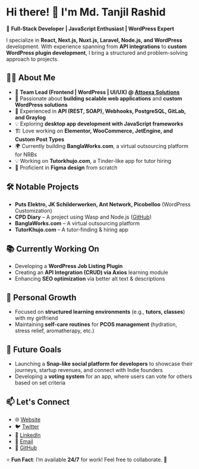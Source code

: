 # Hi there! 👋 I'm Md. Tanjil Rashid

🚀 **Full-Stack Developer | JavaScript Enthusiast | WordPress Expert**

I specialize in **React, Next.js, Nuxt.js, Laravel, Node.js, and WordPress** development. With experience spanning from **API integrations** to **custom WordPress plugin development**, I bring a structured and problem-solving approach to projects.

## 👨‍💻 About Me
- 💼 **Team Lead (Frontend | WordPress | UI/UX) @ [Attoexa Solutions](https://attoexasolutions.com/)**
- 🎯 Passionate about **building scalable web applications** and **custom WordPress solutions**
- 🔧 Experienced in **API (REST, SOAP), Webhooks, PostgreSQL, GitLab, and Graylog**
- 💡 Exploring **desktop app development with JavaScript frameworks**
- 🏗️ Love working on **Elementor, WooCommerce, JetEngine, and Custom Post Types**
- 🌍 Currently building **BanglaWorks.com**, a virtual outsourcing platform for NRBs
- 💡 Working on **Tutorkhujo.com**, a Tinder-like app for tutor hiring
- 🎨 Proficient in **Figma design** from scratch

## 🛠️ Notable Projects
- **Puts Elektro, JK Schilderwerken, Ant Network, Picobelloo** (WordPress Customization)
- **CPD Diary** – A project using Wasp and Node.js ([GitHub](https://github.com/TanjilRashid/cpddiary.git))
- **BanglaWorks.com** – A virtual outsourcing platform
- **TutorKhujo.com** – A tutor-finding & hiring app

## 📚 Currently Working On
- Developing a **WordPress Job Listing Plugin**
- Creating an **API Integration (CRUD) via Axios** learning module
- Enhancing **SEO optimization** via better alt text & descriptions

## 🌱 Personal Growth
- Focused on **structured learning environments** (e.g., **tutors, classes**) with my girlfriend
- Maintaining **self-care routines** for **PCOS management** (hydration, stress relief, aromatherapy, etc.)

## 🚀 Future Goals
- Launching a **Snap-like social platform for developers** to showcase their journeys, startup revenues, and connect with Indie founders
- Developing a **voting system** for an app, where users can vote for others based on set criteria

## 📫 Let's Connect
- 🌐 [Website](https://attoexasolutions.com/)
- 🐦 [Twitter](https://twitter.com/TanjilRashid)
- 💼 [LinkedIn](https://www.linkedin.com/in/tanjilrashid/)
- 📧 [Email](mailto:tanjilrashid.dev@gmail.com)
- 🔗 [GitHub](https://github.com/TanjilRashid)

⭐ **Fun Fact**: I’m available **24/7** for work! Feel free to collaborate. 🤝
